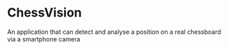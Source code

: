 # ChessVision
An application that can detect and analyse a position on a real chessboard via a smartphone camera
